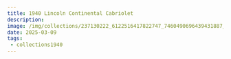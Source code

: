 ```yaml
---
title: 1940 Lincoln Continental Cabriolet
description: 
image: /img/collections/237130222_6122516417822747_7460490696439431887_n.webp
date: 2025-03-09
tags: 
 - collections1940
---
```


